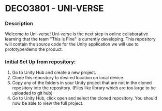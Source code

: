 # DECO3801 - UNI-VERSE
### Description
Welcome to Uni-verse! Uni-verse is the next step in online collaborative learning that the team "This is Fine" is currently developing. This repository will contain the source code for the Unity application we will use to prototype/demo the product. 
### Initial Set Up from repository:
1. Go to Unity Hub and create a new project. 
2. Clone this repository to desired location on local device. 
3. Copy any of the folders in your Unity project that are not in the cloned repository into the repository. (Files like library which are too large to be uploaded to git hub)
4. Go to Unity Hub, click open and select the cloned repository. You should now be able to view the full project. 



